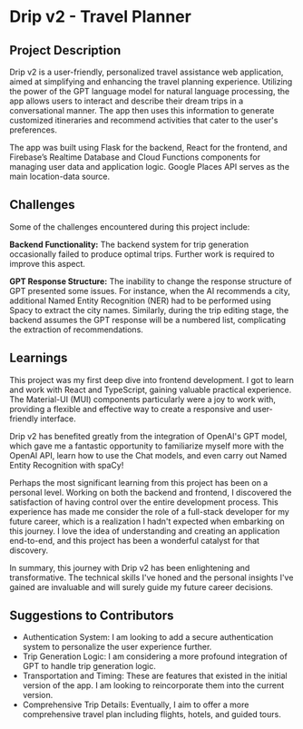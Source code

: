 # Drip v2 - Travel Planner

## Project Description
Drip v2 is a user-friendly, personalized travel assistance web application, aimed at simplifying and enhancing the travel planning experience. Utilizing the power of the GPT language model for natural language processing, the app allows users to interact and describe their dream trips in a conversational manner. The app then uses this information to generate customized itineraries and recommend activities that cater to the user's preferences.

The app was built using Flask for the backend, React for the frontend, and Firebase’s Realtime Database and Cloud Functions components for managing user data and application logic. Google Places API serves as the main location-data source.

## Challenges
Some of the challenges encountered during this project include:

**Backend Functionality:** The backend system for trip generation occasionally failed to produce optimal trips. Further work is required to improve this aspect.

**GPT Response Structure:** The inability to change the response structure of GPT presented some issues. For instance, when the AI recommends a city, additional Named Entity Recognition (NER) had to be performed using Spacy to extract the city names. Similarly, during the trip editing stage, the backend assumes the GPT response will be a numbered list, complicating the extraction of recommendations.

## Learnings
This project was my first deep dive into frontend development. I got to learn and work with React and TypeScript, gaining valuable practical experience. The Material-UI (MUI) components particularly were a joy to work with, providing a flexible and effective way to create a responsive and user-friendly interface.

Drip v2 has benefited greatly from the integration of OpenAI's GPT model, which gave me a fantastic opportunity to familiarize myself more with the OpenAI API, learn how to use the Chat models, and even carry out Named Entity Recognition with spaCy!

Perhaps the most significant learning from this project has been on a personal level. Working on both the backend and frontend, I discovered the satisfaction of having control over the entire development process. This experience has made me consider the role of a full-stack developer for my future career, which is a realization I hadn't expected when embarking on this journey. I love the idea of understanding and creating an application end-to-end, and this project has been a wonderful catalyst for that discovery.

In summary, this journey with Drip v2 has been enlightening and transformative. The technical skills I've honed and the personal insights I've gained are invaluable and will surely guide my future career decisions.

## Suggestions to Contributors
- Authentication System: I am looking to add a secure authentication system to personalize the user experience further.
- Trip Generation Logic: I am considering a more profound integration of GPT to handle trip generation logic.
- Transportation and Timing: These are features that existed in the initial version of the app. I am looking to reincorporate them into the current version.
- Comprehensive Trip Details: Eventually, I aim to offer a more comprehensive travel plan including flights, hotels, and guided tours.
